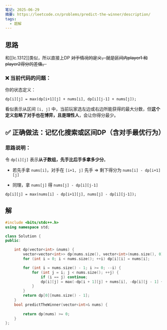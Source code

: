 ```yaml
---
笔记: 2025-06-29
摘要: https://leetcode.cn/problems/predict-the-winner/description/
tags:
  - 题解
---
```

## 思路
和[[lc.1312]]类似，所以直接上DP
~~对于情况的定义，就是区间内player1 和player2得分的差值。~~

### ❌ 当前代码的问题：

你的状态定义：

`dp[i][j] = max(dp[i+1][j] + nums[i], dp[i][j-1] + nums[j]);`

看似表示从区间 `[i, j]` 中，当前玩家选左边或右边所能获得的最大分数，但**这个定义忽略了对手也在博弈，且是理性人**，会让你得分最少。

## ✅ 正确做法：记忆化搜索或区间DP（含对手最优行为）

### 思路说明：

令 `dp[i][j]` 表示**从子数组，先手比后手多拿多少分**。

- 若先手拿 `nums[i]`，对手在 `[i+1, j]` 先手 => 剩下得分为 `nums[i] - dp[i+1][j]`
    
- 同理，拿 `nums[j]` 得 `nums[j] - dp[i][j-1]`
    

`dp[i][j] = max(nums[i] - dp[i+1][j], nums[j] - dp[i][j-1]);`


## 解
```cpp
#include <bits/stdc++.h>
using namespace std;

class Solution {
public:

    int dp(vector<int> &nums) {
        vector<vector<int>> dp(nums.size(), vector<int>(nums.size(), 0));
        for (int i = 0; i < nums.size(); ++i) dp[i][i] = nums[i];

        for (int i = nums.size() - 1; i >= 0; --i) {
            for (int j = i; j < nums.size(); ++j) {
                if (i == j) continue;
                dp[i][j] = max(-dp[i + 1][j] + nums[i], -dp[i][j - 1] + nums[j]);
            }
        }
        return dp[0][nums.size() - 1];
    }
    bool predictTheWinner(vector<int>& nums) {
        
        return dp(nums) >= 0;
    }
};
```